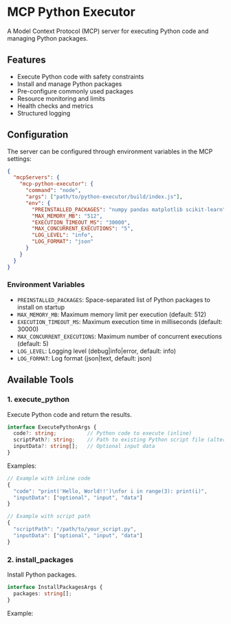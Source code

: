 # MCP Python Executor

A Model Context Protocol (MCP) server for executing Python code and managing Python packages.

## Features

- Execute Python code with safety constraints
- Install and manage Python packages
- Pre-configure commonly used packages
- Resource monitoring and limits
- Health checks and metrics
- Structured logging

## Configuration

The server can be configured through environment variables in the MCP settings:

```json
{
  "mcpServers": {
    "mcp-python-executor": {
      "command": "node",
      "args": ["path/to/python-executor/build/index.js"],
      "env": {
        "PREINSTALLED_PACKAGES": "numpy pandas matplotlib scikit-learn",
        "MAX_MEMORY_MB": "512",
        "EXECUTION_TIMEOUT_MS": "30000",
        "MAX_CONCURRENT_EXECUTIONS": "5",
        "LOG_LEVEL": "info",
        "LOG_FORMAT": "json"
      }
    }
  }
}
```

### Environment Variables

- `PREINSTALLED_PACKAGES`: Space-separated list of Python packages to install on startup
- `MAX_MEMORY_MB`: Maximum memory limit per execution (default: 512)
- `EXECUTION_TIMEOUT_MS`: Maximum execution time in milliseconds (default: 30000)
- `MAX_CONCURRENT_EXECUTIONS`: Maximum number of concurrent executions (default: 5)
- `LOG_LEVEL`: Logging level (debug|info|error, default: info)
- `LOG_FORMAT`: Log format (json|text, default: json)

## Available Tools

### 1. execute_python

Execute Python code and return the results.

```typescript
interface ExecutePythonArgs {
  code?: string;          // Python code to execute (inline)
  scriptPath?: string;    // Path to existing Python script file (alternative to code)
  inputData?: string[];   // Optional input data
}
```

Examples:

```javascript
// Example with inline code
{
  "code": "print('Hello, World!!')\nfor i in range(3): print(i)",
  "inputData": ["optional", "input", "data"]
}

// Example with script path
{
  "scriptPath": "/path/to/your_script.py",
  "inputData": ["optional", "input", "data"]
}
```

### 2. install_packages

Install Python packages.

```typescript
interface InstallPackagesArgs {
  packages: string[];
}
```

Example:

```
